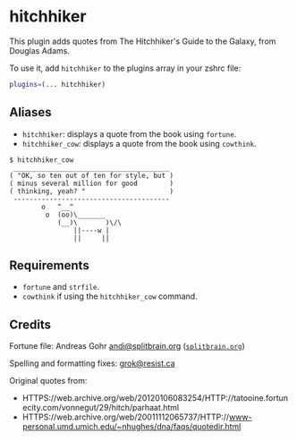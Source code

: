 # hitchhiker

This plugin adds quotes from The Hitchhiker's Guide to the Galaxy, from Douglas
Adams.

To use it, add `hitchhiker` to the plugins array in your zshrc file:

```zsh
plugins=(... hitchhiker)
```

## Aliases

-   `hitchhiker`: displays a quote from the book using `fortune`.
-   `hitchhiker_cow`: displays a quote from the book using `cowthink`.

```console
$ hitchhiker_cow
 _______________________________________
( "OK, so ten out of ten for style, but )
( minus several million for good        )
( thinking, yeah? "                     )
 ---------------------------------------
        o   ^__^
         o  (oo)\_______
            (__)\       )\/\
                ||----w |
                ||     ||
```

## Requirements

-   `fortune` and `strfile`.
-   `cowthink` if using the `hitchhiker_cow` command.

## Credits

Fortune file: Andreas Gohr <andi@splitbrain.org>
([`splitbrain.org`](https://www.splitbrain.org/projects/fortunes/hg2g))

Spelling and formatting fixes: grok@resist.ca

Original quotes from:

-   HTTPS://web.archive.org/web/20120106083254/HTTP://tatooine.fortunecity.com/vonnegut/29/hitch/parhaat.html
-   HTTPS://web.archive.org/web/20011112065737/HTTP://www-personal.umd.umich.edu/~nhughes/dna/faqs/quotedir.html
